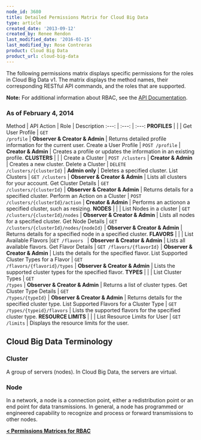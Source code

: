 ```yaml
---
node_id: 3680
title: Detailed Permissions Matrix for Cloud Big Data
type: article
created_date: '2013-09-12'
created_by: Renee Rendon
last_modified_date: '2016-01-15'
last_modified_by: Rose Contreras
product: Cloud Big Data
product_url: cloud-big-data
---
```


The following permissions matrix displays specific permissions for the roles in Cloud Big Data v1. The matrix displays the method names, their corresponding RESTful API commands, and the roles that are supported.

**Note:** For additional information about RBAC, see the [API Documentation](http://developer.rackspace.com/docs).

### As of February 4, 2014

Method | API Action | Role | Description
:---: | :---: | :---:
**PROFILES** | | |
Get User Profile | <code>GET /profile</code> | **Observer & Creator & Admin** | Returns detailed profile information for the current user.
Create a User Profile | <code>POST /profile</code> | **Creator & Admin** | Creates a profile or updates the information in an existing profile.
**CLUSTERS** | | |
Create a Cluster | <code>POST /clusters</code> | **Creator & Admin** | Creates a new cluster.
Delete a Cluster | <code>DELETE /clusters/{clusterId}</code> | **Admin only** | Deletes a specified cluster.
List Clusters | <code>GET /clusters</code> | **Observer & Creator & Admin** | Lists all clusters for your account.
Get Cluster Details | <code>GET /clusters/{clusterId}</code> | **Observer & Creator & Admin** | Returns details for a specified cluster.
Perform an Action on a Cluster | <code>POST /clusters/{clusterId}/action</code> | **Creator & Admin** | Performs an actionon a specified cluster, such as resizing.
**NODES** | | |
List Nodes in a cluster | <code>GET /clusters/{clusterId}/nodes</code> | **Observer & Creator & Admin** | Lists all nodes for a specified cluster.
Get Node Details | <code>GET /clusters/{clusterId}/nodes/{nodeId}</code> | **Observer & Creator & Admin** | Returns details for a specified node in a specified cluster.
**FLAVORS** | | |
List Available Flavors |<code>GET /flavors&nbsp;</code> | **Observer & Creator & Admin** | Lists all available flavors.
Get Flavor Details | <code>GET /flavors/{flavorId}</code> | **Observer & Creator & Admin** | Lists the details for the specified flavor.
List Supported Cluster Types for a Flavor | <code>GET /flavors/{flavorid}/types</code> | **Observer & Creator & Admin** | Lists the supported cluster types for the specified flavor.
**TYPES** | | |
List Cluster Types | <code>GET /types</code> | **Observer & Creator & Admin** | Returns a list of cluster types.
Get Cluster Type Details | <code>GET /types/{typeId}</code> | **Observer & Creator & Admin** | Returns details for the specified cluster type.
List Supported Flavors for a Cluster Type | <code>GET /types/{typeid}/flavors</code> | Lists the supported flavors for the specified cluster type.
**RESOURCE LIMITS** | | |
List Resource Limits for User | <code>GET /limits</code> | Displays the resource limits for the user.

<a id="bigdata" name="bigdata"></a>
## Cloud Big Data Terminology

### Cluster

A group of servers (nodes). In Cloud Big Data, the servers are virtual.

### Node

In a network, a node is a connection point, either a redistribution point or an end point for data transmissions. In general, a node has programmed or engineered capability to recognize and process or forward transmissions to other nodes.

[**&lt; Permissions Matrices for RBAC**](/how-to/permissions-matrix-for-role-based-access-control-rbac)
